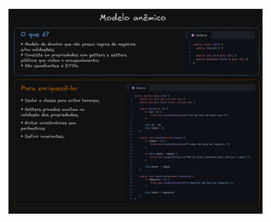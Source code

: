 ![Modelo Anêmico](https://github.com/matheusfladislau/ConceitosFundamentos_POO/blob/main/modelo_anemico/excalidraw/modelo_anemico.excalidraw.png)
